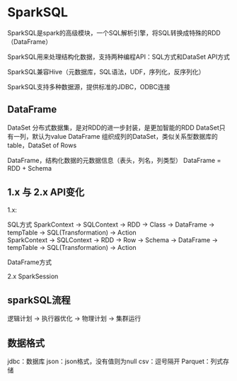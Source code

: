# SparkSQL 
SparkSQL是spark的高级模块，一个SQL解析引擎，将SQL转换成特殊的RDD（DataFrame）

SparkSQL用来处理结构化数据，支持两种编程API：SQL方式和DataSet API方式

SparkSQL兼容Hive（元数据库，SQL语法，UDF，序列化，反序列化）

SparkSQL支持多种数据源，提供标准的JDBC，ODBC连接

## DataFrame
DataSet 分布式数据集，是对RDD的进一步封装，是更加智能的RDD
DataSet只有一列，默认为value
DataFrame 组织成列的DataSet，类似关系型数据库的table，DataSet of Rows

DataFrame，结构化数据的元数据信息（表头，列名，列类型）
DataFrame = RDD + Schema

## 1.x 与 2.x API变化
1.x: 

SQL方式 
SparkContext -> SQLContext -> RDD -> Class -> DataFrame -> tempTable -> SQL(Transformation) -> Action   
SparkContext -> SQLContext -> RDD -> Row -> Schema -> DataFrame -> tempTable -> SQL(Transformation) -> Action

DataFrame方式   

2.x SparkSession

## sparkSQL流程
逻辑计划 -> 执行器优化 -> 物理计划 -> 集群运行

## 数据格式
jdbc：数据库
json：json格式，没有值则为null
csv：逗号隔开
Parquet：列式存储
